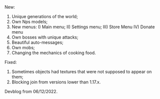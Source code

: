New:
1. Unique generations of the world;
2. Own Nps models;
3. New menus:
    I) Main menu;
    II) Settings menu;
    III) Store Menu
    IV) Donate menu
4. Own bosses with unique attacks;
5. Beautiful auto-messages;
6. Own mobs;
7. Changing the mechanics of cooking food.

Fixed:
1. Sometimes objects had textures that were not supposed to appear on them;
2. Blocking join from versions lower than 1.17.x.

Devblog from 06/12/2022.
